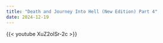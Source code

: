 ```yaml
---
title: "Death and Journey Into Hell (New Edition) Part 4"
date: 2024-12-19
---
```


{{< youtube XuZ2olSr-2c >}}
